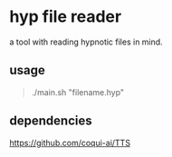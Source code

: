 # hyp file reader
 a tool with reading hypnotic files in mind. 


## usage

> ./main.sh "filename.hyp"


## dependencies 
https://github.com/coqui-ai/TTS
